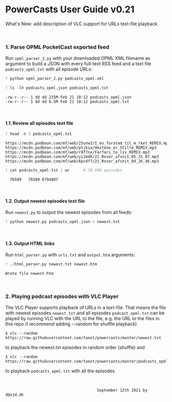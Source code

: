 
# PowerCasts User Guide v0.21

What's New: add description of VLC support for URLs text-file playback

<br>

### 1. Parse OPML PocketCast exported feed

Run `opml_parser_2.py` with your downloaded OPML XML filename as argument to build a JSON with every full-text RSS feed and a text file `podcasts_opml.txt` with all episode URLs:


```python
! python opml_parser_2.py podcasts_opml.xml
```


```python
! ls -lh podcasts_opml.json podcasts_opml.txt
```

    -rw-r--r-- 1 dd dd 235M Feb 21 10:12 podcasts_opml.json
    -rw-r--r-- 1 dd dd 6.5M Feb 21 10:12 podcasts_opml.txt


<br>

#### 1.1. Review all episodes text file


```python
! head -n 5 podcasts_opml.txt
```

    https://mcdn.podbean.com/mf/web/25unw3/I_en_forstad_til_m_rket_REMIX.mp3
    https://mcdn.podbean.com/mf/web/ptjkia/Hestene_er_Stille_REMIX.mp3
    https://mcdn.podbean.com/mf/web/r8f7nx/Farfars_to_liv_REMIX.mp3
    https://mcdn.podbean.com/mf/web/yi2emh/21_Roser_afsnit_05_31_07.mp3
    https://mcdn.podbean.com/mf/web/6pc4f7/21_Roser_afsnit_04_26_46.mp3



```python
! cat podcasts_opml.txt | wc      # 76.589 episodes
```

      76589   76589 6794807


<br>

#### 1.2. Output newest episodes text file

Run `newest.py` to output the newest episodes from all feeds:


```python
! python newest.py podcasts_opml.json > newest.txt
```

<br>

#### 1.3. Output HTML links

Run `html_parser.py` with `urls.txt` and `output.htm` arguments:


```python
! ./html_parser.py newest.txt newest.htm
```

    Wrote file newest.htm

<br>

### 2. Playing podcast episodes with VLC Player
The VLC Player supports playback of URLs in a text-file. That means the file with newest episodes `newest.txt` and all episodes `podcast_opml.txt` can be played by running VLC with the URL to the file, e.g. the URL to the files in this repo (I recommend adding --random for shuffle playback)

    $ vlc --random https://raw.githubusercontent.com/taext/powercasts/master/newest.txt

to playback the newest.txt episodes in random order (shuffle) and 

    $ vlc --random https://raw.githubusercontent.com/taext/powercasts/master/podcasts_opml.txt

to playback `podcasts_opml.txt` with all the episodes.

<br>

                                            September 12th 2021 by d@v1d.dk
